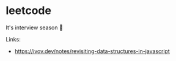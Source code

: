 # leetcode
It's interview season 🤪

Links:
* https://ivov.dev/notes/revisiting-data-structures-in-javascript

